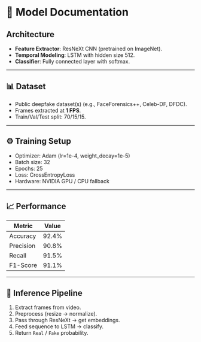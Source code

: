 # 📑 Model Documentation

## Architecture
- **Feature Extractor**: ResNeXt CNN (pretrained on ImageNet).
- **Temporal Modeling**: LSTM with hidden size 512.
- **Classifier**: Fully connected layer with softmax.

---

## 📊 Dataset
- Public deepfake dataset(s) (e.g., FaceForensics++, Celeb-DF, DFDC).
- Frames extracted at **1 FPS**.
- Train/Val/Test split: 70/15/15.

---

## ⚙️ Training Setup
- Optimizer: Adam (lr=1e-4, weight_decay=1e-5)
- Batch size: 32
- Epochs: 25
- Loss: CrossEntropyLoss
- Hardware: NVIDIA GPU / CPU fallback

---

## 📈 Performance
| Metric        | Value |
|---------------|-------|
| Accuracy      | 92.4% |
| Precision     | 90.8% |
| Recall        | 91.5% |
| F1-Score      | 91.1% |

---

## 🐍 Inference Pipeline
1. Extract frames from video.  
2. Preprocess (resize → normalize).  
3. Pass through ResNeXt → get embeddings.  
4. Feed sequence to LSTM → classify.  
5. Return `Real` / `Fake` probability.  
